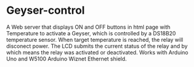 Geyser-control
==============

 A Web server that displays ON and OFF buttons in html page with Temperature to activate a Geyser,
 which is controlled by a DS18B20 temperature sensor. When target temperature is reached,
 the relay will disconect power. The LCD submits the current status of the relay and by which means
 the relay was activated or deactivated. Works with Arduino Uno and W5100 Arduino Wiznet Ethernet shield.

